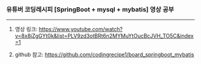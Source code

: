 ### 유튜버 코딩레시피 [SpringBoot + mysql + mybatis] 영상 공부
---------------------------------------------------------------

1. 영상 링크: https://www.youtube.com/watch?v=8x8jZgGYt0k&list=PLV9zd3otBRt6n2MYMuYtOucBcJVH_TO5C&index=1

2. github 참고: https://github.com/codingrecipe1/board_springboot_mybatis
